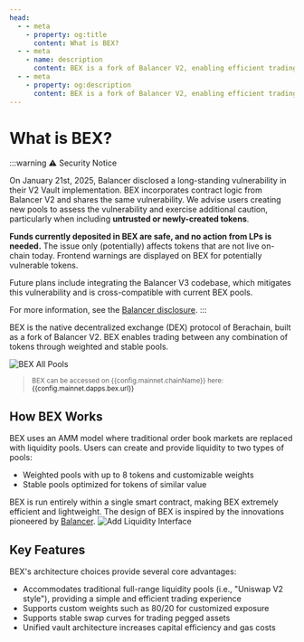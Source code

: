 ```yaml
---
head:
  - - meta
    - property: og:title
      content: What is BEX?
  - - meta
    - name: description
      content: BEX is a fork of Balancer V2, enabling efficient trading and liquidity provision on Berachain
  - - meta
    - property: og:description
      content: BEX is a fork of Balancer V2, enabling efficient trading and liquidity provision on Berachain
---
```


<script setup>
  import config from '@berachain/config/constants.json';
</script>

# What is BEX?

:::warning ⚠️ Security Notice

On January 21st, 2025, Balancer disclosed a long-standing vulnerability in their V2 Vault implementation. BEX incorporates contract logic from Balancer V2 and shares the same vulnerability. We advise users creating new pools to assess the vulnerability and exercise additional caution, particularly when including **untrusted or newly-created tokens**.

**Funds currently deposited in BEX are safe, and no action from LPs is needed.** The issue only (potentially) affects tokens that are not live on-chain today. Frontend warnings are displayed on BEX for potentially vulnerable tokens.

Future plans include integrating the Balancer V3 codebase, which mitigates this vulnerability and is cross-compatible with current BEX pools.

For more information, see the [Balancer disclosure](https://forum.balancer.fi/t/balancer-v2-token-frontrun-vulnerability-disclosure/6309).
:::

BEX is the native decentralized exchange (DEX) protocol of Berachain, built as a fork of Balancer V2. BEX enables trading between any combination of tokens through weighted and stable pools.

![BEX All Pools](/assets/all_pools.png)

> <small>BEX can be accessed on {{config.mainnet.chainName}} here: <a target="_blank" :href="config.mainnet.dapps.bex.url">{{config.mainnet.dapps.bex.url}}</a></small>

## How BEX Works

BEX uses an AMM model where traditional order book markets are replaced with liquidity pools. Users can create and provide liquidity to two types of pools:

- Weighted pools with up to 8 tokens and customizable weights
- Stable pools optimized for tokens of similar value

BEX is run entirely within a single smart contract, making BEX extremely efficient and lightweight. The design of BEX is inspired by the innovations pioneered by [Balancer](https://balancer.fi/).
![Add Liquidity Interface](/assets/add_liquidity.png)

## Key Features

BEX's architecture choices provide several core advantages:

- Accommodates traditional full-range liquidity pools (i.e., "Uniswap V2 style"), providing a simple and efficient trading experience
- Supports custom weights such as 80/20 for customized exposure
- Supports stable swap curves for trading pegged assets
- Unified vault architecture increases capital efficiency and gas costs
